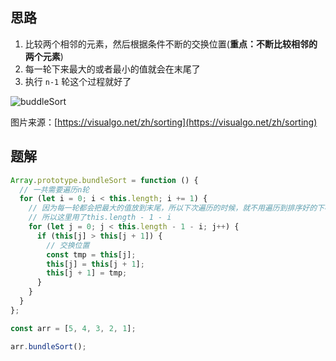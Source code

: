 ## 思路

1. 比较两个相邻的元素，然后根据条件不断的交换位置(**重点：不断比较相邻的两个元素**)
2. 每一轮下来最大的或者最小的值就会在末尾了
3. 执行 `n-1` 轮这个过程就好了

![buddleSort](http://qiniu.lqh.kim/blogImage/buddleSort.gif)

图片来源：[https://visualgo.net/zh/sorting](https://visualgo.net/zh/sorting)

## 题解

```js
Array.prototype.bundleSort = function () {
  // 一共需要遍历n轮
  for (let i = 0; i < this.length; i += 1) {
    // 因为每一轮都会把最大的值放到末尾，所以下次遍历的时候，就不用遍历到排序好的下标处了
    // 所以这里用了this.length - 1 - i
    for (let j = 0; j < this.length - 1 - i; j++) {
      if (this[j] > this[j + 1]) {
        // 交换位置
        const tmp = this[j];
        this[j] = this[j + 1];
        this[j + 1] = tmp;
      }
    }
  }
};

const arr = [5, 4, 3, 2, 1];

arr.bundleSort();
```

